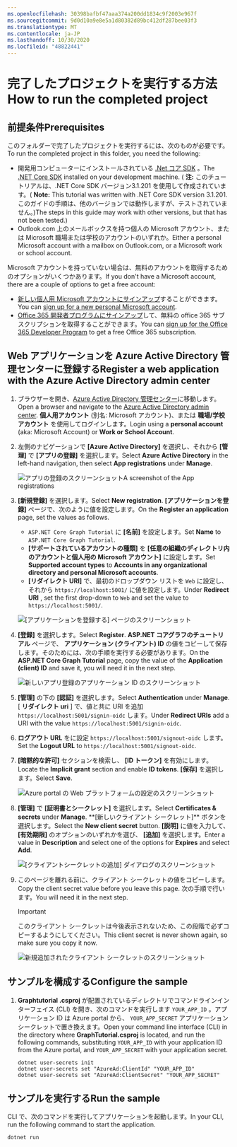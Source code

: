```yaml
---
ms.openlocfilehash: 30398bafbf47aaa374a200dd1834c9f2003e967f
ms.sourcegitcommit: 9d0d10a9e8e5a1d80382d89bc412df287bee03f3
ms.translationtype: MT
ms.contentlocale: ja-JP
ms.lasthandoff: 10/30/2020
ms.locfileid: "48822441"
---
```

# <a name="how-to-run-the-completed-project"></a><span data-ttu-id="96b7a-101">完了したプロジェクトを実行する方法</span><span class="sxs-lookup"><span data-stu-id="96b7a-101">How to run the completed project</span></span>

## <a name="prerequisites"></a><span data-ttu-id="96b7a-102">前提条件</span><span class="sxs-lookup"><span data-stu-id="96b7a-102">Prerequisites</span></span>

<span data-ttu-id="96b7a-103">このフォルダーで完了したプロジェクトを実行するには、次のものが必要です。</span><span class="sxs-lookup"><span data-stu-id="96b7a-103">To run the completed project in this folder, you need the following:</span></span>

- <span data-ttu-id="96b7a-104">開発用コンピューターにインストールされている [.Net コア SDK](https://dotnet.microsoft.com/download) 。</span><span class="sxs-lookup"><span data-stu-id="96b7a-104">The [.NET Core SDK](https://dotnet.microsoft.com/download) installed on your development machine.</span></span> <span data-ttu-id="96b7a-105">( **注:** このチュートリアルは、.NET Core SDK バージョン3.1.201 を使用して作成されています。</span><span class="sxs-lookup"><span data-stu-id="96b7a-105">( **Note:** This tutorial was written with .NET Core SDK version 3.1.201.</span></span> <span data-ttu-id="96b7a-106">このガイドの手順は、他のバージョンでは動作しますが、テストされていません。)</span><span class="sxs-lookup"><span data-stu-id="96b7a-106">The steps in this guide may work with other versions, but that has not been tested.)</span></span>
- <span data-ttu-id="96b7a-107">Outlook.com 上のメールボックスを持つ個人の Microsoft アカウント、または Microsoft 職場または学校のアカウントのいずれか。</span><span class="sxs-lookup"><span data-stu-id="96b7a-107">Either a personal Microsoft account with a mailbox on Outlook.com, or a Microsoft work or school account.</span></span>

<span data-ttu-id="96b7a-108">Microsoft アカウントを持っていない場合は、無料のアカウントを取得するためのオプションがいくつかあります。</span><span class="sxs-lookup"><span data-stu-id="96b7a-108">If you don't have a Microsoft account, there are a couple of options to get a free account:</span></span>

- <span data-ttu-id="96b7a-109">[新しい個人用 Microsoft アカウントにサインアップ](https://signup.live.com/signup?wa=wsignin1.0&rpsnv=12&ct=1454618383&rver=6.4.6456.0&wp=MBI_SSL_SHARED&wreply=https://mail.live.com/default.aspx&id=64855&cbcxt=mai&bk=1454618383&uiflavor=web&uaid=b213a65b4fdc484382b6622b3ecaa547&mkt=E-US&lc=1033&lic=1)することができます。</span><span class="sxs-lookup"><span data-stu-id="96b7a-109">You can [sign up for a new personal Microsoft account](https://signup.live.com/signup?wa=wsignin1.0&rpsnv=12&ct=1454618383&rver=6.4.6456.0&wp=MBI_SSL_SHARED&wreply=https://mail.live.com/default.aspx&id=64855&cbcxt=mai&bk=1454618383&uiflavor=web&uaid=b213a65b4fdc484382b6622b3ecaa547&mkt=E-US&lc=1033&lic=1).</span></span>
- <span data-ttu-id="96b7a-110">[Office 365 開発者プログラムにサインアップ](https://developer.microsoft.com/office/dev-program)して、無料の office 365 サブスクリプションを取得することができます。</span><span class="sxs-lookup"><span data-stu-id="96b7a-110">You can [sign up for the Office 365 Developer Program](https://developer.microsoft.com/office/dev-program) to get a free Office 365 subscription.</span></span>

## <a name="register-a-web-application-with-the-azure-active-directory-admin-center"></a><span data-ttu-id="96b7a-111">Web アプリケーションを Azure Active Directory 管理センターに登録する</span><span class="sxs-lookup"><span data-stu-id="96b7a-111">Register a web application with the Azure Active Directory admin center</span></span>

1. <span data-ttu-id="96b7a-112">ブラウザーを開き、[Azure Active Directory 管理センター](https://aad.portal.azure.com)に移動します。</span><span class="sxs-lookup"><span data-stu-id="96b7a-112">Open a browser and navigate to the [Azure Active Directory admin center](https://aad.portal.azure.com).</span></span> <span data-ttu-id="96b7a-113">**個人用アカウント** (別名: Microsoft アカウント)、または **職場/学校アカウント** を使用してログインします。</span><span class="sxs-lookup"><span data-stu-id="96b7a-113">Login using a **personal account** (aka: Microsoft Account) or **Work or School Account**.</span></span>

1. <span data-ttu-id="96b7a-114">左側のナビゲーションで **[Azure Active Directory]** を選択し、それから **[管理]** で **[アプリの登録]** を選択します。</span><span class="sxs-lookup"><span data-stu-id="96b7a-114">Select **Azure Active Directory** in the left-hand navigation, then select **App registrations** under **Manage**.</span></span>

    ![<span data-ttu-id="96b7a-115">アプリの登録のスクリーンショット</span><span class="sxs-lookup"><span data-stu-id="96b7a-115">A screenshot of the App registrations</span></span> ](../tutorial/images/aad-portal-app-registrations.png)

1. <span data-ttu-id="96b7a-116">**[新規登録]** を選択します。</span><span class="sxs-lookup"><span data-stu-id="96b7a-116">Select **New registration**.</span></span> <span data-ttu-id="96b7a-117">**[アプリケーションを登録]** ページで、次のように値を設定します。</span><span class="sxs-lookup"><span data-stu-id="96b7a-117">On the **Register an application** page, set the values as follows.</span></span>

    - <span data-ttu-id="96b7a-118">`ASP.NET Core Graph Tutorial` に **[名前]** を設定します。</span><span class="sxs-lookup"><span data-stu-id="96b7a-118">Set **Name** to `ASP.NET Core Graph Tutorial`.</span></span>
    - <span data-ttu-id="96b7a-119">**[サポートされているアカウントの種類]** を **[任意の組織のディレクトリ内のアカウントと個人用の Microsoft アカウント]** に設定します。</span><span class="sxs-lookup"><span data-stu-id="96b7a-119">Set **Supported account types** to **Accounts in any organizational directory and personal Microsoft accounts**.</span></span>
    - <span data-ttu-id="96b7a-120">**[リダイレクト URI]** で、最初のドロップダウン リストを `Web` に設定し、それから `https://localhost:5001/` に値を設定します。</span><span class="sxs-lookup"><span data-stu-id="96b7a-120">Under **Redirect URI** , set the first drop-down to `Web` and set the value to `https://localhost:5001/`.</span></span>

    ![[アプリケーションを登録する] ページのスクリーンショット](../tutorial/images/aad-register-an-app.png)

1. <span data-ttu-id="96b7a-122">**[登録]** を選択します。</span><span class="sxs-lookup"><span data-stu-id="96b7a-122">Select **Register**.</span></span> <span data-ttu-id="96b7a-123">**ASP.NET コアグラフのチュートリアル** ページで、 **アプリケーション (クライアント) ID** の値をコピーして保存します。そのためには、次の手順を実行する必要があります。</span><span class="sxs-lookup"><span data-stu-id="96b7a-123">On the **ASP.NET Core Graph Tutorial** page, copy the value of the **Application (client) ID** and save it, you will need it in the next step.</span></span>

    ![新しいアプリ登録のアプリケーション ID のスクリーンショット](../tutorial/images/aad-application-id.png)

1. <span data-ttu-id="96b7a-125">**[管理]** の下の **[認証]** を選択します。</span><span class="sxs-lookup"><span data-stu-id="96b7a-125">Select **Authentication** under **Manage**.</span></span> <span data-ttu-id="96b7a-126">[ **リダイレクト uri** ] で、値と共に URI を追加 `https://localhost:5001/signin-oidc` します。</span><span class="sxs-lookup"><span data-stu-id="96b7a-126">Under **Redirect URIs** add a URI with the value `https://localhost:5001/signin-oidc`.</span></span>

1. <span data-ttu-id="96b7a-127">**ログアウト URL** をに設定 `https://localhost:5001/signout-oidc` します。</span><span class="sxs-lookup"><span data-stu-id="96b7a-127">Set the **Logout URL** to `https://localhost:5001/signout-oidc`.</span></span>

1. <span data-ttu-id="96b7a-128">**[暗黙的な許可]** セクションを検索し、 **[ID トークン]** を有効にします。</span><span class="sxs-lookup"><span data-stu-id="96b7a-128">Locate the **Implicit grant** section and enable **ID tokens**.</span></span> <span data-ttu-id="96b7a-129">**[保存]** を選択します。</span><span class="sxs-lookup"><span data-stu-id="96b7a-129">Select **Save**.</span></span>

    ![Azure portal の Web プラットフォームの設定のスクリーンショット](../tutorial/images/aad-web-platform.png)

1. <span data-ttu-id="96b7a-131">**[管理]** で **[証明書とシークレット]** を選択します。</span><span class="sxs-lookup"><span data-stu-id="96b7a-131">Select **Certificates & secrets** under **Manage**.</span></span> <span data-ttu-id="96b7a-132">
            \*\*[新しいクライアント シークレット]** ボタンを選択します。</span><span class="sxs-lookup"><span data-stu-id="96b7a-132">Select the **New client secret** button.</span></span> <span data-ttu-id="96b7a-133">**[説明]** に値を入力して、 **[有効期限]** のオプションのいずれかを選び、 **[追加]** を選択します。</span><span class="sxs-lookup"><span data-stu-id="96b7a-133">Enter a value in **Description** and select one of the options for **Expires** and select **Add**.</span></span>

    ![[クライアントシークレットの追加] ダイアログのスクリーンショット](../tutorial/images/aad-new-client-secret.png)

1. <span data-ttu-id="96b7a-135">このページを離れる前に、クライアント シークレットの値をコピーします。</span><span class="sxs-lookup"><span data-stu-id="96b7a-135">Copy the client secret value before you leave this page.</span></span> <span data-ttu-id="96b7a-136">次の手順で行います。</span><span class="sxs-lookup"><span data-stu-id="96b7a-136">You will need it in the next step.</span></span>

    > [!IMPORTANT]
    > <span data-ttu-id="96b7a-137">このクライアント シークレットは今後表示されないため、この段階で必ずコピーするようにしてください。</span><span class="sxs-lookup"><span data-stu-id="96b7a-137">This client secret is never shown again, so make sure you copy it now.</span></span>

    ![新規追加されたクライアント シークレットのスクリーンショット](../tutorial/images/aad-copy-client-secret.png)

## <a name="configure-the-sample"></a><span data-ttu-id="96b7a-139">サンプルを構成する</span><span class="sxs-lookup"><span data-stu-id="96b7a-139">Configure the sample</span></span>

1. <span data-ttu-id="96b7a-140">**Graphtutorial .csproj** が配置されているディレクトリでコマンドラインインターフェイス (CLI) を開き、次のコマンドを実行します `YOUR_APP_ID` 。アプリケーション ID は Azure portal から、 `YOUR_APP_SECRET` アプリケーションシークレットで置き換えます。</span><span class="sxs-lookup"><span data-stu-id="96b7a-140">Open your command line interface (CLI) in the directory where **GraphTutorial.csproj** is located, and run the following commands, substituting `YOUR_APP_ID` with your application ID from the Azure portal, and `YOUR_APP_SECRET` with your application secret.</span></span>

    ```Shell
    dotnet user-secrets init
    dotnet user-secrets set "AzureAd:ClientId" "YOUR_APP_ID"
    dotnet user-secrets set "AzureAd:ClientSecret" "YOUR_APP_SECRET"
    ```

## <a name="run-the-sample"></a><span data-ttu-id="96b7a-141">サンプルを実行する</span><span class="sxs-lookup"><span data-stu-id="96b7a-141">Run the sample</span></span>

<span data-ttu-id="96b7a-142">CLI で、次のコマンドを実行してアプリケーションを起動します。</span><span class="sxs-lookup"><span data-stu-id="96b7a-142">In your CLI, run the following command to start the application.</span></span>

```Shell
dotnet run
```
